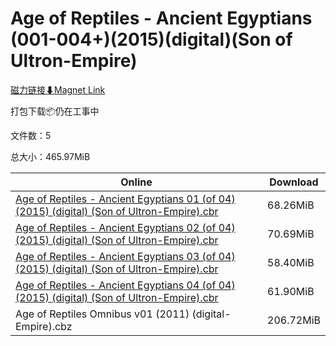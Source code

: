 # Age of Reptiles - Ancient Egyptians (001-004+)(2015)(digital)(Son of Ultron-Empire)

[磁力链接⬇Magnet Link](magnet:?xt=urn:btih:020118ac326ef93186f2409cdde8bbc1612614b4&dn=Age%20of%20Reptiles%20-%20Ancient%20Egyptians%20%28001-004%2B%29%282015%29%28digital%29%28Son%20of%20Ultron-Empire%29)

打包下载📦仍在工事中

文件数：5

总大小：465.97MiB

Online | Download
--- | ---
[Age of Reptiles - Ancient Egyptians 01 (of 04) (2015) (digital) (Son of Ultron-Empire).cbr](https://github.com/alicewish/markdown/blob/master/comic/Age-of-Reptiles-Ancient-Egyptians-01-of-04-2015-digital-Son-of-Ultron-Empire-cbr.md) | 68.26MiB
[Age of Reptiles - Ancient Egyptians 02 (of 04) (2015) (digital) (Son of Ultron-Empire).cbr](https://github.com/alicewish/markdown/blob/master/comic/Age-of-Reptiles-Ancient-Egyptians-02-of-04-2015-digital-Son-of-Ultron-Empire-cbr.md) | 70.69MiB
[Age of Reptiles - Ancient Egyptians 03 (of 04) (2015) (digital) (Son of Ultron-Empire).cbr](https://github.com/alicewish/markdown/blob/master/comic/Age-of-Reptiles-Ancient-Egyptians-03-of-04-2015-digital-Son-of-Ultron-Empire-cbr.md) | 58.40MiB
[Age of Reptiles - Ancient Egyptians 04 (of 04) (2015) (digital) (Son of Ultron-Empire).cbr](https://github.com/alicewish/markdown/blob/master/comic/Age-of-Reptiles-Ancient-Egyptians-04-of-04-2015-digital-Son-of-Ultron-Empire-cbr.md) | 61.90MiB
Age of Reptiles Omnibus v01 (2011) (digital-Empire).cbz | 206.72MiB